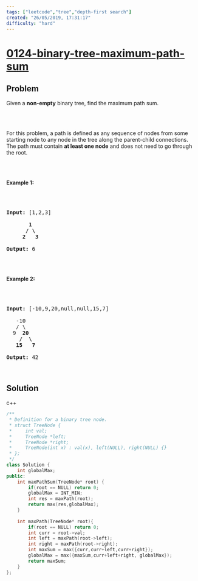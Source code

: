 ```yaml
---
tags: ["leetcode","tree","depth-first search"]
created: "26/05/2019, 17:31:17"
difficulty: "hard"
---
```


# [0124-binary-tree-maximum-path-sum](https://leetcode.com/problems/binary-tree-maximum-path-sum/)

## Problem
<div><p>Given a <strong>non-empty</strong> binary tree, find the maximum path sum.</p><br><br><p>For this problem, a path is defined as any sequence of nodes from some starting node to any node in the tree along the parent-child connections. The path must contain <strong>at least one node</strong> and does not need to go through the root.</p><br><br><p><strong>Example 1:</strong></p><br><br><pre><strong>Input:</strong> [1,2,3]<br><br>       <strong>1</strong><br>      <strong>/ \</strong><br>     <strong>2</strong>   <strong>3</strong><br><br><strong>Output:</strong> 6<br></pre><br><br><p><strong>Example 2:</strong></p><br><br><pre><strong>Input:</strong> [-10,9,20,null,null,15,7]<br><br>&nbsp;  -10<br>&nbsp; &nbsp;/ \<br>&nbsp; 9 &nbsp;<strong>20</strong><br>&nbsp; &nbsp; <strong>/ &nbsp;\</strong><br>&nbsp; &nbsp;<strong>15 &nbsp; 7</strong><br><br><strong>Output:</strong> 42<br></pre><br></div>

## Solution

c++
```c++
/**
 * Definition for a binary tree node.
 * struct TreeNode {
 *     int val;
 *     TreeNode *left;
 *     TreeNode *right;
 *     TreeNode(int x) : val(x), left(NULL), right(NULL) {}
 * };
 */
class Solution {
    int globalMax;
public:
    int maxPathSum(TreeNode* root) {
        if(root == NULL) return 0;
        globalMax = INT_MIN;
        int res = maxPath(root);        
        return max(res,globalMax);
    }
    
    int maxPath(TreeNode* root){
        if(root == NULL) return 0;    
        int curr = root->val;
        int left = maxPath(root->left);
        int right = maxPath(root->right);
        int maxSum = max({curr,curr+left,curr+right});
        globalMax = max({maxSum,curr+left+right, globalMax});
        return maxSum;
    }
};
​
```
